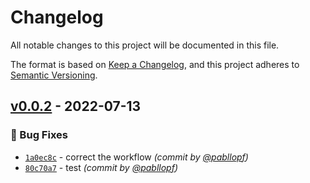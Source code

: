 # Changelog
All notable changes to this project will be documented in this file.

The format is based on [Keep a Changelog](https://keepachangelog.com/en/1.0.0/),
and this project adheres to [Semantic Versioning](https://semver.org/spec/v2.0.0.html).

## [v0.0.2] - 2022-07-13
### :bug: Bug Fixes
- [`1a0ec8c`](https://github.com/pabllopf/Alis/commit/1a0ec8c910aa8b39ce782168cbb742dfb3a28e02) - correct the workflow *(commit by [@pabllopf](https://github.com/pabllopf))*
- [`80c70a7`](https://github.com/pabllopf/Alis/commit/80c70a79c6c49b1a4558d484d3929cee03b9af8a) - test *(commit by [@pabllopf](https://github.com/pabllopf))*


[v0.0.2]: https://github.com/pabllopf/Alis/compare/v0.0.1...v0.0.2